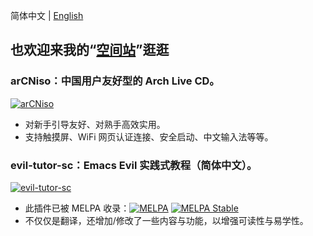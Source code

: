 简体中文 | [English](https://github.com/clsty/clsty/blob/main/README-en_US.md)

## **也欢迎来我的“[空间站](https://blog.celestialy.top)”逛逛**

### arCNiso：中国用户友好型的 Arch Live CD。
[![arCNiso](https://github-readme-stats.vercel.app/api/pin?username=clsty&repo=arCNiso&title=arCN&locale=cn&title_color=fff&icon_color=fff&text_color=fff&bg_color=30,e96443,904e95)](https://github.com/clsty/arCNiso)
- 对新手引导友好、对熟手高效实用。
- 支持触摸屏、WiFi 网页认证连接、安全启动、中文输入法等等。
### evil-tutor-sc：Emacs Evil 实践式教程（简体中文）。
[![evil-tutor-sc](https://github-readme-stats.vercel.app/api/pin?username=clsty&repo=evil-tutor-sc&locale=cn&theme=one_dark_pro)](https://github.com/clsty/evil-tutor-sc)
- 此插件已被 MELPA 收录：[![MELPA](https://melpa.org/packages/evil-tutor-sc-badge.svg)](https://melpa.org/#/evil-tutor-sc) [![MELPA Stable](https://stable.melpa.org/packages/evil-tutor-sc-badge.svg)](https://stable.melpa.org/#/evil-tutor-sc)
- 不仅仅是翻译，还增加/修改了一些内容与功能，以增强可读性与易学性。
